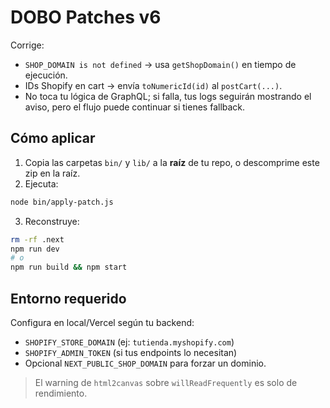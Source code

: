 # DOBO Patches v6

Corrige:

- `SHOP_DOMAIN is not defined` → usa `getShopDomain()` en tiempo de ejecución.
- IDs Shopify en cart → envía `toNumericId(id)` al `postCart(...)`.
- No toca tu lógica de GraphQL; si falla, tus logs seguirán mostrando el aviso, pero el flujo puede continuar si tienes fallback.

## Cómo aplicar

1. Copia las carpetas `bin/` y `lib/` a la **raíz** de tu repo, o descomprime este zip en la raíz.
2. Ejecuta:
```bash
node bin/apply-patch.js
```
3. Reconstruye:
```bash
rm -rf .next
npm run dev
# o
npm run build && npm start
```

## Entorno requerido

Configura en local/Vercel según tu backend:

- `SHOPIFY_STORE_DOMAIN` (ej: `tutienda.myshopify.com`)
- `SHOPIFY_ADMIN_TOKEN` (si tus endpoints lo necesitan)
- Opcional `NEXT_PUBLIC_SHOP_DOMAIN` para forzar un dominio.

> El warning de `html2canvas` sobre `willReadFrequently` es solo de rendimiento.
